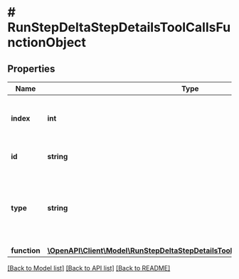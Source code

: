 # # RunStepDeltaStepDetailsToolCallsFunctionObject

## Properties

Name | Type | Description | Notes
------------ | ------------- | ------------- | -------------
**index** | **int** | The index of the tool call in the tool calls array. |
**id** | **string** | The ID of the tool call object. | [optional]
**type** | **string** | The type of tool call. This is always going to be &#x60;function&#x60; for this type of tool call. |
**function** | [**\OpenAPI\Client\Model\RunStepDeltaStepDetailsToolCallsFunctionObjectFunction**](RunStepDeltaStepDetailsToolCallsFunctionObjectFunction.md) |  | [optional]

[[Back to Model list]](../../README.md#models) [[Back to API list]](../../README.md#endpoints) [[Back to README]](../../README.md)
